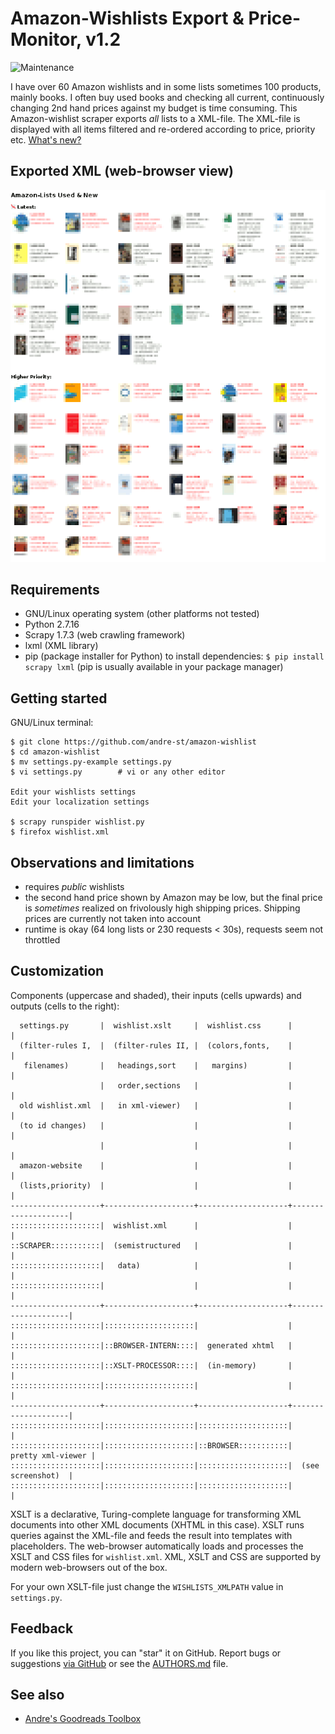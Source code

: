 # Amazon-Wishlists Export & Price-Monitor, v1.2

![Maintenance](https://img.shields.io/maintenance/yes/2019.svg)

I have over 60 Amazon wishlists and in some lists sometimes 100 products, mainly books. 
I often buy used books and checking all current, continuously changing 2nd hand prices 
against my budget is time consuming. 
This Amazon-wishlist scraper exports _all_ lists to a XML-file.
The XML-file is displayed with all items filtered and re-ordered according to price, priority etc.
[What's new?](CHANGELOG.md)


## Exported XML (web-browser view)

![Screenshot](README-screenshot.png?raw=true "Screenshot")


## Requirements

- GNU/Linux operating system (other platforms not tested)
- Python 2.7.16
- Scrapy 1.7.3 (web crawling framework)
- lxml (XML library)
- pip (package installer for Python) to install dependencies:
	`$ pip install scrapy lxml`
	(pip is usually available in your package manager)


## Getting started

GNU/Linux terminal:

```console
$ git clone https://github.com/andre-st/amazon-wishlist
$ cd amazon-wishlist
$ mv settings.py-example settings.py
$ vi settings.py        # vi or any other editor

Edit your wishlists settings
Edit your localization settings

$ scrapy runspider wishlist.py
$ firefox wishlist.xml
```


## Observations and limitations

- requires _public_ wishlists
- the second hand price shown by Amazon may be low, but the final price is
  _sometimes_ realized on frivolously high shipping prices. 
  Shipping prices are currently not taken into account
- runtime is okay (64 long lists or 230 requests < 30s), requests seem not throttled


## Customization

Components (uppercase and shaded), their inputs (cells upwards) and outputs (cells to the right):

```text
  settings.py       |  wishlist.xslt     |  wishlist.css      |                    |
  (filter-rules I,  |  (filter-rules II, |  (colors,fonts,    |                    |
   filenames)       |   headings,sort    |   margins)         |                    |
                    |   order,sections   |                    |                    |
  old wishlist.xml  |   in xml-viewer)   |                    |                    |
  (to id changes)   |                    |                    |                    |
                    |                    |                    |                    |
  amazon-website    |                    |                    |                    |
  (lists,priority)  |                    |                    |                    |
--------------------+--------------------+--------------------+--------------------|
::::::::::::::::::::|  wishlist.xml      |                    |                    |
::SCRAPER:::::::::::|  (semistructured   |                    |                    |
::::::::::::::::::::|   data)            |                    |                    |
::::::::::::::::::::|                    |                    |                    |
--------------------+--------------------+--------------------+--------------------|
::::::::::::::::::::|::::::::::::::::::::|                    |                    |
::::::::::::::::::::|::BROWSER-INTERN::::|  generated xhtml   |                    |
::::::::::::::::::::|::XSLT-PROCESSOR::::|  (in-memory)       |                    |
::::::::::::::::::::|::::::::::::::::::::|                    |                    |
--------------------+--------------------+--------------------+--------------------|
::::::::::::::::::::|::::::::::::::::::::|::::::::::::::::::::|                    |
::::::::::::::::::::|::::::::::::::::::::|::BROWSER:::::::::::|  pretty xml-viewer |
::::::::::::::::::::|::::::::::::::::::::|::::::::::::::::::::|  (see screenshot)  |
::::::::::::::::::::|::::::::::::::::::::|::::::::::::::::::::|                    |
```

XSLT is a declarative, Turing-complete language for transforming 
XML documents into other XML documents (XHTML in this case). 
XSLT runs queries against the XML-file and feeds the result into templates
with placeholders. The web-browser automatically loads and processes the XSLT and CSS files
for `wishlist.xml`. XML, XSLT and CSS are supported by modern web-browsers out of the box.

For your own XSLT-file just change the `WISHLISTS_XMLPATH` value in `settings.py`.


## Feedback

If you like this project, you can "star" it on GitHub.
Report bugs or suggestions [via GitHub](https://github.com/andre-st/amazon-wishlist/issues)
or see the [AUTHORS.md](AUTHORS.md) file.


## See also

- [Andre's Goodreads Toolbox](https://github.com/andre-st/goodreads/blob/master/README.md)


